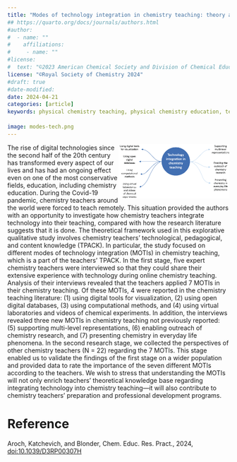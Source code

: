 ```yaml
---
title: "Modes of technology integration in chemistry teaching: theory and practice"
## https://quarto.org/docs/journals/authors.html
#author:
#  - name: ""
#    affiliations:
#     - name: ""
#license:
#  text: "©2023 American Chemical Society and Division of Chemical Education, Inc."
license: "©Royal Society of Chemistry 2024"
#draft: true
#date-modified:
date: 2024-04-21
categories: [article]
keywords: physical chemistry teaching, physical chemistry education, teaching resources, technology in teaching

image: modes-tech.png
---
```

<img src="modes-tech.png" width="50%" align="right"/>

The rise of digital technologies since the second half of the 20th century has transformed every aspect of our lives and has had an ongoing effect even on one of the most conservative fields, education, including chemistry education. During the Covid-19 pandemic, chemistry teachers around the world were forced to teach remotely. This situation provided the authors with an opportunity to investigate how chemistry teachers integrate technology into their teaching, compared with how the research literature suggests that it is done. The theoretical framework used in this explorative qualitative study involves chemistry teachers&rsquo; technological, pedagogical, and content knowledge (TPACK). In particular, the study focused on different modes of technology integration (MOTIs) in chemistry teaching, which is a part of the teachers’ TPACK. In the first stage, five expert chemistry teachers were interviewed so that they could share their extensive experience with technology during online chemistry teaching. Analysis of their interviews revealed that the teachers applied 7 MOTIs in their chemistry teaching. Of these MOTIs, 4 were reported in the chemistry teaching literature: (1) using digital tools for visualization, (2) using open digital databases, (3) using computational methods, and (4) using virtual laboratories and videos of chemical experiments. In addition, the interviews revealed three new MOTIs in chemistry teaching not previously reported: (5) supporting multi-level representations, (6) enabling outreach of chemistry research, and (7) presenting chemistry in everyday life phenomena. In the second research stage, we collected the perspectives of other chemistry teachers (N = 22) regarding the 7 MOTIs. This stage enabled us to validate the findings of the first stage on a wider population and provided data to rate the importance of the seven different MOTIs according to the teachers. We wish to stress that understanding the MOTIs will not only enrich teachers’ theoretical knowledge base regarding integrating technology into chemistry teaching&#x2014;it will also contribute to chemistry teachers&rsquo; preparation and professional development programs.


# Reference

Aroch, Katchevich, and Blonder, Chem. Educ. Res. Pract., 2024, [doi:10.1039/D3RP00307H](http://dx.doi.org/10.1039/D3RP00307H)


